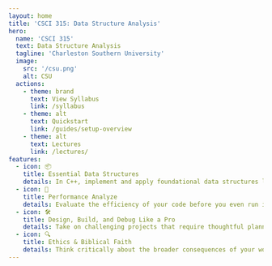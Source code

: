 ```yaml
---
layout: home
title: 'CSCI 315: Data Structure Analysis'
hero:
  name: 'CSCI 315'
  text: Data Structure Analysis
  tagline: 'Charleston Southern University'
  image:
    src: '/csu.png'
    alt: CSU
  actions:
    - theme: brand
      text: View Syllabus
      link: /syllabus
    - theme: alt
      text: Quickstart
      link: /guides/setup-overview
    - theme: alt
      text: Lectures
      link: /lectures/
features:
  - icon: 📦
    title: Essential Data Structures
    details: In C++, implement and apply foundational data structures like lists, stacks, trees, and graphs. Understand when and how to use each in real-world scenarios.
  - icon: 🧠
    title: Performance Analyze
    details: Evaluate the efficiency of your code before you even run it. Use both empirical measures and theoretical computational complexity.
  - icon: 🛠️
    title: Design, Build, and Debug Like a Pro
    details: Take on challenging projects that require thoughtful planning, managing complexity, and applying your knowledge to solve open-ended problems — just like in industry.
  - icon: 🔍
    title: Ethics & Biblical Faith
    details: Think critically about the broader consequences of your work as a developer.
---
```

